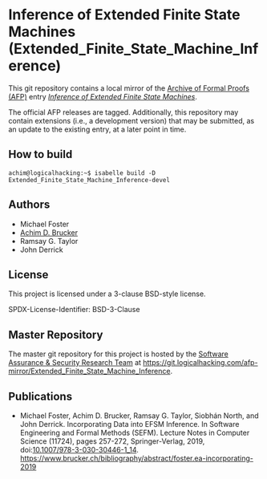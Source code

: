 # Inference of Extended Finite State Machines (Extended_Finite_State_Machine_Inference)

This git repository contains a local mirror of the 
[Archive of Formal Proofs (AFP)](https://www.isa-afp.org) entry 
[*Inference of Extended Finite State Machines*](https://www.isa-afp.org/entries/Extended_Finite_State_Machine_Inference.html).

The official AFP releases are tagged. Additionally, this repository
may contain extensions (i.e., a development version) that may be
submitted, as an update to the existing entry, at a later point in time.

## How to build

```console
achim@logicalhacking:~$ isabelle build -D Extended_Finite_State_Machine_Inference-devel
```

## Authors

* Michael Foster
* [Achim D. Brucker](http://www.brucker.ch/)
* Ramsay G. Taylor
* John Derrick

## License

This project is licensed under a 3-clause BSD-style license.

SPDX-License-Identifier: BSD-3-Clause

## Master Repository

The master git repository for this project is hosted by the [Software
Assurance & Security Research Team](https://logicalhacking.com) at
<https://git.logicalhacking.com/afp-mirror/Extended_Finite_State_Machine_Inference>.

## Publications

* Michael Foster, Achim D. Brucker, Ramsay G. Taylor, Siobhán North, and John Derrick. Incorporating 
  Data into EFSM Inference. In Software Engineering and Formal Methods (SEFM). Lecture Notes in 
  Computer Science (11724), pages 257-272, Springer-Verlag, 2019, 
  doi:[10.1007/978-3-030-30446-1_14](https://doi.org/10.1007/978-3-030-30446-1_14).
  <https://www.brucker.ch/bibliography/abstract/foster.ea-incorporating-2019>

